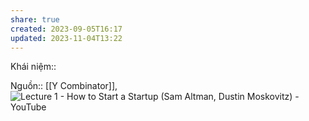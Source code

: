 ```yaml
---
share: true
created: 2023-09-05T16:17
updated: 2023-11-04T13:22
---
```

Khái niệm:: 

Nguồn:: [[Y Combinator]], ![Lecture 1 - How to Start a Startup (Sam Altman, Dustin Moskovitz) - YouTube](https://youtu.be/CBYhVcO4WgI)